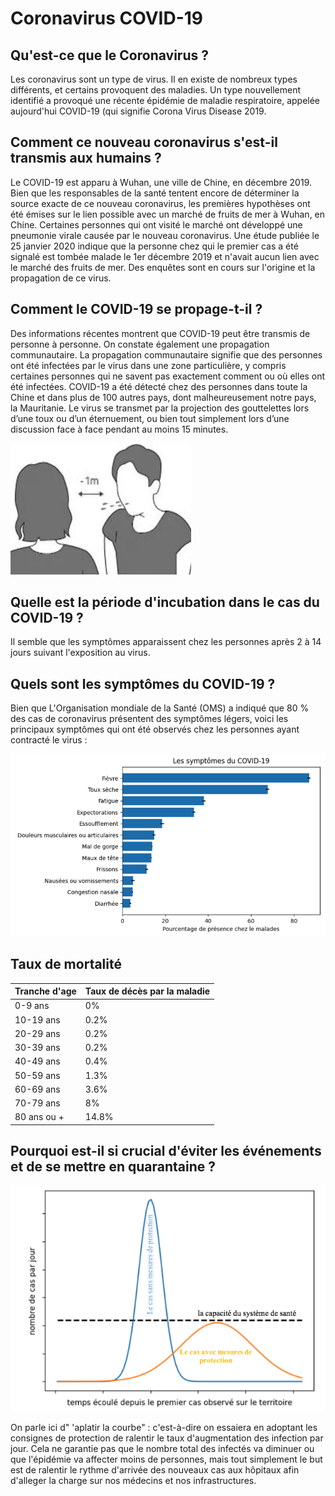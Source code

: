 # Coronavirus COVID-19

## Qu'est-ce que le Coronavirus ?

Les coronavirus sont un type de virus. Il en existe de nombreux types différents, et certains provoquent des maladies. Un type nouvellement identifié a provoqué une récente épidémie de maladie respiratoire, appelée aujourd'hui COVID-19 \(qui signifie Corona Virus Disease 2019.

## Comment ce nouveau coronavirus s'est-il transmis aux humains ?

Le COVID-19 est apparu à Wuhan, une ville de Chine, en décembre 2019. Bien que les responsables de la santé tentent encore de déterminer la source exacte de ce nouveau coronavirus, les premières hypothèses ont été émises sur le lien possible avec un marché de fruits de mer à Wuhan, en Chine. Certaines personnes qui ont visité le marché ont développé une pneumonie virale causée par le nouveau coronavirus. Une étude publiée le 25 janvier 2020 indique que la personne chez qui le premier cas a été signalé est tombée malade le 1er décembre 2019 et n'avait aucun lien avec le marché des fruits de mer. Des enquêtes sont en cours sur l'origine et la propagation de ce virus.

## Comment le COVID-19 se propage-t-il ?

Des informations récentes montrent que COVID-19 peut être transmis de personne à personne. On constate également une propagation communautaire. La propagation communautaire signifie que des personnes ont été infectées par le virus dans une zone particulière, y compris certaines personnes qui ne savent pas exactement comment ou où elles ont été infectées. COVID-19 a été détecté chez des personnes dans toute la Chine et dans plus de 100 autres pays, dont malheureusement notre pays, la Mauritanie. Le virus se transmet par la projection des gouttelettes lors d’une toux ou d’un éternuement, ou bien tout simplement lors d’une discussion face à face pendant au moins 15 minutes.

![Transmission par goutelettes](.gitbook/assets/1m.png)

## Quelle est la période d'incubation dans le cas du COVID-19 ?

Il semble que les symptômes apparaissent chez les personnes après 2 à 14 jours suivant l'exposition au virus.

## Quels sont les symptômes du COVID-19 ?

Bien que L'Organisation mondiale de la Santé \(OMS\) a indiqué que 80 % des cas de coronavirus présentent des symptômes légers, voici les principaux symptômes qui ont été observés chez les personnes ayant contracté le virus : 

![](.gitbook/assets/screen-shot-2020-03-14-at-21.21.10.png)

## Taux de mortalité 

| Tranche d'age  | Taux de décès par la maladie |
| :--- | :--- |
| 0-9 ans | 0% |
| 10-19 ans | 0.2% |
| 20-29 ans | 0.2% |
| 30-39 ans | 0.2% |
| 40-49 ans | 0.4% |
| 50-59 ans | 1.3% |
| 60-69 ans | 3.6% |
| 70-79 ans | 8% |
| 80 ans ou +  | 14.8% |

## Pourquoi est-il si crucial d'éviter les événements et de se mettre en quarantaine ? 

![\[version adapt&#xE9;e de la source : CDC\]](.gitbook/assets/screen-shot-2020-03-14-at-22.03.46.png)

On parle ici d" 'aplatir la courbe" : c'est-à-dire on essaiera en adoptant les consignes de protection de ralentir le taux d'augmentation des infection par jour. Cela ne garantie pas que le nombre total des infectés va diminuer ou que l'épidémie va affecter moins de personnes, mais tout simplement le but est de ralentir le rythme d'arrivée des nouveaux cas aux hôpitaux afin d'alleger la charge sur nos médecins et nos infrastructures. 







